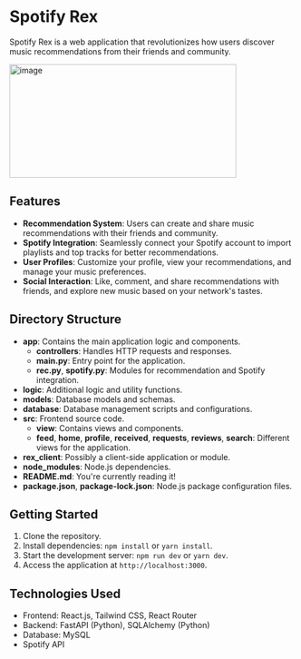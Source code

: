# Spotify Rex

Spotify Rex is a web application that revolutionizes how users discover music recommendations from their friends and community.

<img src="https://github.com/bledsoef/spotify-rex-revolutionuc/assets/89226977/9a552caf-05e3-4815-b895-da3d757435e9" alt="image" height="200" width="400">



## Features

- **Recommendation System**: Users can create and share music recommendations with their friends and community.
- **Spotify Integration**: Seamlessly connect your Spotify account to import playlists and top tracks for better recommendations.
- **User Profiles**: Customize your profile, view your recommendations, and manage your music preferences.
- **Social Interaction**: Like, comment, and share recommendations with friends, and explore new music based on your network's tastes.

## Directory Structure

- **app**: Contains the main application logic and components.
  - **controllers**: Handles HTTP requests and responses.
  - **main.py**: Entry point for the application.
  - **rec.py**, **spotify.py**: Modules for recommendation and Spotify integration.
- **logic**: Additional logic and utility functions.
- **models**: Database models and schemas.
- **database**: Database management scripts and configurations.
- **src**: Frontend source code.
  - **view**: Contains views and components.
  - **feed**, **home**, **profile**, **received**, **requests**, **reviews**, **search**: Different views for the application.
- **rex_client**: Possibly a client-side application or module.
- **node_modules**: Node.js dependencies.
- **README.md**: You're currently reading it!
- **package.json**, **package-lock.json**: Node.js package configuration files.

## Getting Started

1. Clone the repository.
2. Install dependencies: `npm install` or `yarn install`.
3. Start the development server: `npm run dev` or `yarn dev`.
4. Access the application at `http://localhost:3000`.

## Technologies Used

- Frontend: React.js, Tailwind CSS, React Router
- Backend: FastAPI (Python), SQLAlchemy (Python)
- Database: MySQL
- Spotify API
